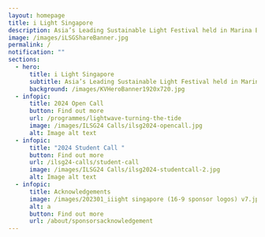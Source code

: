 ```yaml
---
layout: homepage
title: i Light Singapore
description: Asia’s Leading Sustainable Light Festival held in Marina Bay
image: /images/iLSGShareBanner.jpg
permalink: /
notification: ""
sections:
  - hero:
      title: i Light Singapore
      subtitle: Asia’s Leading Sustainable Light Festival held in Marina Bay
      background: /images/KVHeroBanner1920x720.jpg
  - infopic:
      title: 2024 Open Call
      button: Find out more
      url: /programmes/lightwave-turning-the-tide
      image: /images/ILSG24 Calls/ilsg2024-opencall.jpg
      alt: Image alt text
  - infopic:
      title: "2024 Student Call "
      button: Find out more
      url: /ilsg24-calls/student-call
      image: /images/ILSG24 Calls/ilsg2024-studentcall-2.jpg
      alt: Image alt text
  - infopic:
      title: Acknowledgements
      image: /images/202301_iiight singapore (16-9 sponsor logos) v7.jpg
      alt: a
      button: Find out more
      url: /about/sponsorsacknowledgement
---
```

